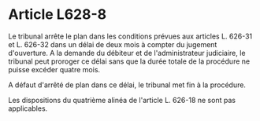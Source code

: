 # Article L628-8

Le tribunal arrête le plan dans les conditions prévues aux articles L. 626-31 et L. 626-32 dans un délai de deux mois à compter du jugement d'ouverture. A la demande du débiteur et de l'administrateur judiciaire, le tribunal peut proroger ce délai sans que la durée totale de la procédure ne puisse excéder quatre mois.

A défaut d'arrêté de plan dans ce délai, le tribunal met fin à la procédure.

Les dispositions du quatrième alinéa de l'article L. 626-18 ne sont pas applicables.
